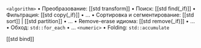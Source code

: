 `<algorithm>`
	• Преобразование: [[std transform]]
	• Поиск: [[std find(_if)]]
	• Фильтрация: [[std copy(_if)]]
	• ...
	• Сортировка и сегментирование: [[std sort]] | [[std partition]]
	• ...
	• Remove-erase идиома: [[std remove(_if)]]
	• ...
	• Обход: `std::for_each`
	• ...
`<numeric>`
	• Folding: `std::accumulate`

[[std bind]]
